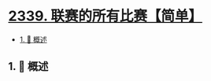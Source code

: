 # [2339. 联赛的所有比赛【简单】](https://github.com/Tdahuyou/TNotes.leetcode/tree/main/notes/2339.%20%E8%81%94%E8%B5%9B%E7%9A%84%E6%89%80%E6%9C%89%E6%AF%94%E8%B5%9B%E3%80%90%E7%AE%80%E5%8D%95%E3%80%91)

<!-- region:toc -->

- [1. 📝 概述](#1--概述)

<!-- endregion:toc -->

## 1. 📝 概述
